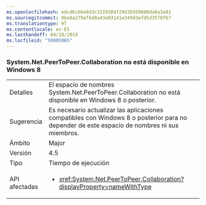 ```yaml
---
ms.openlocfilehash: edcd6cb6e0d3c3229304f29d3b569800da0a3a01
ms.sourcegitcommit: 0be8a279af6d8a43e03141e349d3efd5d35f8767
ms.translationtype: HT
ms.contentlocale: es-ES
ms.lasthandoff: 04/18/2019
ms.locfileid: "59805065"
---
```

### <a name="systemnetpeertopeercollaboration-unavailable-on-windows-8"></a>System.Net.PeerToPeer.Collaboration no está disponible en Windows 8

|   |   |
|---|---|
|Detalles|El espacio de nombres System.Net.PeerToPeer.Collaboration no está disponible en Windows 8 o posterior.|
|Sugerencia|Es necesario actualizar las aplicaciones compatibles con Windows 8 o posterior para no depender de este espacio de nombres ni sus miembros.|
|Ámbito|Major|
|Versión|4.5|
|Tipo|Tiempo de ejecución|
|API afectadas|<ul><li><xref:System.Net.PeerToPeer.Collaboration?displayProperty=nameWithType></li></ul>|

